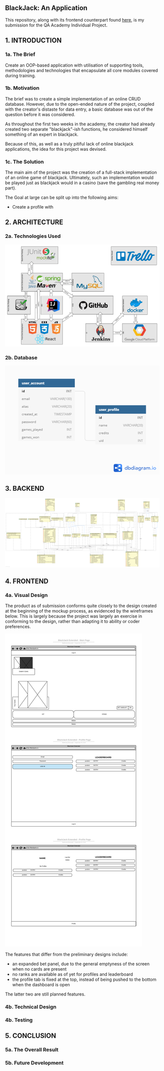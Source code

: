 ## BlackJack: An Application
This repository, along with its frontend counterpart found [here](https://github.com/Arcero1/blackjack-frontend),
is my submission for the QA Academy Individual Project.


## 1. INTRODUCTION
### 1a. The Brief
Create an OOP-based application with utilisation of supporting tools, methodologies and technologies that encapsulate all core modules covered during training.

### 1b. Motivation
The brief was to create a simple implementation of an online CRUD database. 
However, due to the open-ended nature of the project, coupled with 
the creator's distaste for data entry, a basic database was out of the question
before it was considered.
 
As throughout the first two weeks in the academy,
the creator had already created two separate "blackjack"-ish functions,
he considered himself something of an expert in blackjack.

Because of this, as well as a truly pitiful lack of online blackjack applications, 
the idea for this project was devised.

### 1c. The Solution
The main aim of the project was the creation of a full-stack implementation of an online game of blackjack.
Ultimately, such an implementation would be played just as blackjack would in a casino (save the gambling real money part).

The Goal at large can be split up into the following aims:
* Create a profile with 

## 2. ARCHITECTURE
### 2a. Technologies Used
![architecture diagram](docs/architecture.png)

### 2b. Database
![database](docs/database.png)

## 3. BACKEND
![class diagram](docs/classdiagram.png)

## 4. FRONTEND
### 4a. Visual Design
The product as of submission conforms quite closely to the design created at the beginning of the mockup process,
as evidenced by the wireframes below. This is largely because the project was largely an exercise in conforming to the design,
rather than adapting it to ability or coder preferences.

![wireframes](docs/wireframes.png)

The features that differ from the preliminary designs include:
* an expanded bet panel, due to the general emptyness of the screen when no cards are present
* no ranks are available as of yet for profiles and leaderboard
* the profile tab is fixed at the top, instead of being pushed to the bottom when the dashboard is open

The latter two are still planned features.

### 4b. Technical Design

### 4b. Testing

## 5. CONCLUSION
### 5a. The Overall Result

### 5b. Future Development

